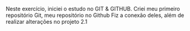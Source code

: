 Neste exercício, iniciei o estudo no GIT & GITHUB.
Criei meu primeiro repositório Git, meu repositório no Github
Fiz a conexão deles, além de realizar alterações no projeto 2.1

